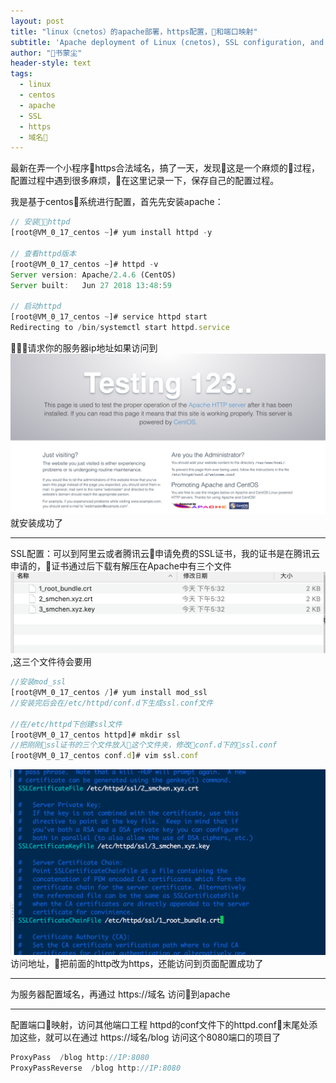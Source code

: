 ```yaml
---
layout: post
title: "linux（cnetos）的apache部署，https配置，和端口映射"
subtitle: 'Apache deployment of Linux (cnetos), SSL configuration, and domain mapping'
author: "书蒙尘"
header-style: text
tags:
  - linux
  - centos
  - apache
  - SSL
  - https
  - 域名
---
```


最新在弄一个小程序https合法域名，搞了一天，发现这是一个麻烦的过程，配置过程中遇到很多麻烦，在这里记录一下，保存自己的配置过程。

我是基于centos系统进行配置，首先先安装apache：
```js
// 安装httpd
[root@VM_0_17_centos ~]# yum install httpd -y

// 查看httpd版本
[root@VM_0_17_centos ~]# httpd -v
Server version: Apache/2.4.6 (CentOS)
Server built:   Jun 27 2018 13:48:59

// 启动httpd
[root@VM_0_17_centos ~]# service httpd start
Redirecting to /bin/systemctl start httpd.service
```
请求你的服务器ip地址如果访问到![img](/img/201810/apache.png)就安装成功了

---

SSL配置：可以到阿里云或者腾讯云申请免费的SSL证书，我的证书是在腾讯云申请的，证书通过后下载有解压在Apache中有三个文件![img](/img/201810/SSL.png),这三个文件待会要用


```js
//安装mod_ssl 
[root@VM_0_17_centos /]# yum install mod_ssl
//安装完后会在/etc/httpd/conf.d下生成ssl.conf文件

//在/etc/httpd下创建ssl文件
[root@VM_0_17_centos httpd]# mkdir ssl
//把刚刚ssl证书的三个文件放入这个文件夹，修改conf.d下的ssl.conf
[root@VM_0_17_centos conf.d]# vim ssl.conf
```
![img](/img/201810/sslConf.png)
访问地址，把前面的http改为https，还能访问到页面配置成功了

---
为服务器配置域名，再通过 https://域名 访问到apache

---
配置端口映射，访问其他端口工程
httpd的conf文件下的httpd.conf末尾处添加这些，就可以在通过 https://域名/blog 访问这个8080端口的项目了

```js
ProxyPass  /blog http://IP:8080
ProxyPassReverse  /blog http://IP:8080
```